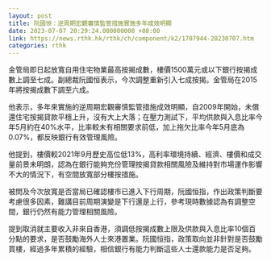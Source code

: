 ```yaml
---
layout: post
title: 阮國恒：逆周期宏觀審慎監管措施實施多年成效明顯
date: 2023-07-07 20:29:24.000000000 +08:00
link: https://news.rthk.hk/rthk/ch/component/k2/1707944-20230707.htm
categories: rthk
---
```


金管局即日起放寬自用住宅物業最高按揭成數，樓價1500萬元或以下銀行按揭成數上調至七成。副總裁阮國恒表示，今次調整重新引入七成按揭。金管局在2015年將按揭成數下調至六成。

他表示，多年來實施的逆周期宏觀審慎監管措施成效明顯，自2009年開始，未償還住宅按揭貸款平穩上升，沒有大上大落；在壓力測試下，平均供款與入息比率今年5月約在40%水平，比率較未有相關要求前低，加上拖欠比率今年5月底為0.07%，都反映銀行有效管理風險。

他提到，樓價較2021年9月歷史高位低13%，高利率環境持續、經濟、樓價和成交量前景未明朗，認為在銀行能夠充份管理按揭貸款相關風險及維持對市場運作影響不大的情況下，有空間放寬部分樓按措施。

被問及今次放寬是否當局已確認樓市已進入下行周期，阮國恒指，作出政策判斷要考慮很多因素，難講目前周期演變是下行還是上行，參考現時數據認為有調整空間，銀行仍然有能力管理相關風險。

提到取消就主要收入非來自香港，須調低按揭成數上限及供款與入息比率10個百分點的要求，是否鼓勵海外人士來港置業。阮國恒指，政策取向並非針對是否鼓勵買樓，經過多年累積的經驗，相信銀行有能力判斷這些人士還款能力是否足夠。
